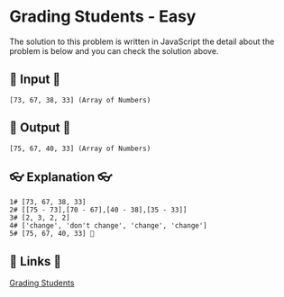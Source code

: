 # Grading Students - Easy

The solution to this problem is written in JavaScript the detail about the problem is below and you can check the solution above.

## 🥚 Input 🥚

```
[73, 67, 38, 33] (Array of Numbers)
```

## 🐣 Output 🐣

```
[75, 67, 40, 33] (Array of Numbers)
```

## 👓 Explanation 👓

```
1# [73, 67, 38, 33]
2# [[75 - 73],[70 - 67],[40 - 38],[35 - 33]]
3# [2, 3, 2, 2]
4# ['change', 'don't change', 'change', 'change']
5# [75, 67, 40, 33] 🎉
```

## 🔗 Links 🔗

[Grading Students](https://www.hackerrank.com/challenges/grading/problem)
